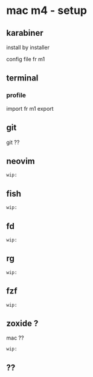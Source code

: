 
# mac m4  -  setup


## karabiner

install by installer

config file fr m1


## terminal

### profile

import fr m1 export


## git

git ??


## neovim

```
wip:
```


## fish

```
wip:
```


## fd

```
wip:
```


## rg

```
wip:
```


## fzf

```
wip:
```


## zoxide ?

mac ??

```
wip:
```


## ??





